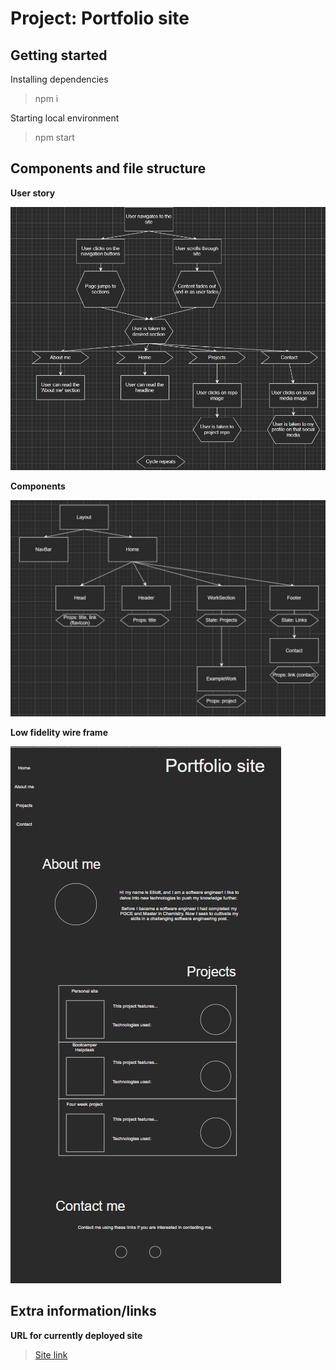 # Project: Portfolio site

## Getting started

Installing dependencies

> npm i

Starting local environment

> npm start

## Components and file structure

**User story**

![Props and state diagram](./planning/images/userStory.jpg)

**Components**

![Props and state diagram](./planning/images/componentsStateAndFlow.jpg)

**Low fidelity wire frame**

![Props and state diagram](./planning/images/InitialLowWireframe.jpg)

## Extra information/links

**URL for currently deployed site**

> [Site link](https://sharp-lewin-b674fc.netlify.app/)
